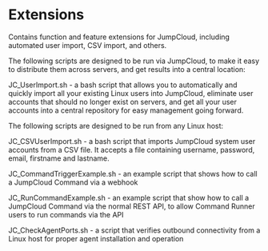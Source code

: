 Extensions
==========

Contains function and feature extensions for JumpCloud, including automated user import, CSV import, and others.

The following scripts are designed to be run via JumpCloud, to make it easy to distribute them across servers, and get results into a central location:

JC_UserImport.sh - a bash script that allows you to automatically and quickly import all your existing Linux users into JumpCloud, eliminate user accounts that should no longer exist on servers, and get all your user accounts into a central repository for easy management going forward.

The following scripts are designed to be run from any Linux host:

JC_CSVUserImport.sh - a bash script that imports JumpCloud system user accounts from a CSV file. It accepts a file containing username, password, email, firstname and lastname.

JC_CommandTriggerExample.sh - an example script that shows how to call a JumpCloud Command via a webhook

JC_RunCommandExample.sh - an example script that show how to call a JumpCloud Command via the normal REST API, to allow Command Runner users to run commands via the API

JC_CheckAgentPorts.sh - a script that verifies outbound connectivity from a Linux host for proper agent installation and operation
